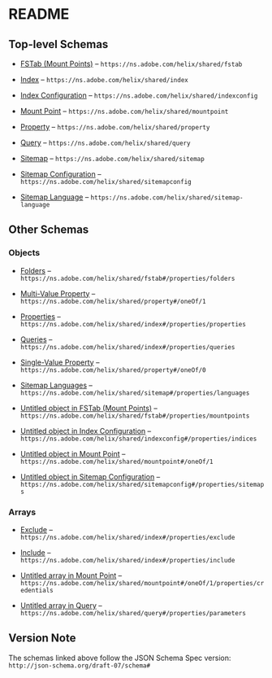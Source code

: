 # README

## Top-level Schemas

*   [FSTab (Mount Points)](./fstab.md "Defines a mapping between mount points and source URLs") – `https://ns.adobe.com/helix/shared/fstab`

*   [Index](./index.md) – `https://ns.adobe.com/helix/shared/index`

*   [Index Configuration](./indexconfig.md) – `https://ns.adobe.com/helix/shared/indexconfig`

*   [Mount Point](./mountpoint.md "Defines the target URL where content should be retrieved from") – `https://ns.adobe.com/helix/shared/mountpoint`

*   [Property](./property.md "Each property in the search index is made up of two parts:a select expression that selects nodes in the DOM or MDAST of the document to be indexeda value or values expression that specifies how to extract values from the selected nodes") – `https://ns.adobe.com/helix/shared/property`

*   [Query](./query.md "A named query that can be run against an index") – `https://ns.adobe.com/helix/shared/query`

*   [Sitemap](./sitemap.md "The sitemap configuration for a Project Helix website") – `https://ns.adobe.com/helix/shared/sitemap`

*   [Sitemap Configuration](./sitemapconfig.md) – `https://ns.adobe.com/helix/shared/sitemapconfig`

*   [Sitemap Language](./sitemap-language.md "The sitemap language configuration for a sitemap") – `https://ns.adobe.com/helix/shared/sitemap-language`

## Other Schemas

### Objects

*   [Folders](./fstab-properties-folders.md "Mapping from subtrees to single sources for catch-all folder support") – `https://ns.adobe.com/helix/shared/fstab#/properties/folders`

*   [Multi-Value Property](./property-oneof-multi-value-property.md "The property in an index") – `https://ns.adobe.com/helix/shared/property#/oneOf/1`

*   [Properties](./index-properties-properties.md "The properties to add to the index") – `https://ns.adobe.com/helix/shared/index#/properties/properties`

*   [Queries](./index-properties-queries.md "Named queries that can be executed against this index") – `https://ns.adobe.com/helix/shared/index#/properties/queries`

*   [Single-Value Property](./property-oneof-single-value-property.md "The property in an index") – `https://ns.adobe.com/helix/shared/property#/oneOf/0`

*   [Sitemap Languages](./sitemap-properties-sitemap-languages.md "The languages to add to the sitemap") – `https://ns.adobe.com/helix/shared/sitemap#/properties/languages`

*   [Untitled object in FSTab (Mount Points)](./fstab-properties-mountpoints.md) – `https://ns.adobe.com/helix/shared/fstab#/properties/mountpoints`

*   [Untitled object in Index Configuration](./indexconfig-properties-indices.md) – `https://ns.adobe.com/helix/shared/indexconfig#/properties/indices`

*   [Untitled object in Mount Point](./mountpoint-oneof-1.md) – `https://ns.adobe.com/helix/shared/mountpoint#/oneOf/1`

*   [Untitled object in Sitemap Configuration](./sitemapconfig-properties-sitemaps.md) – `https://ns.adobe.com/helix/shared/sitemapconfig#/properties/sitemaps`

### Arrays

*   [Exclude](./index-properties-exclude.md "Glob patterns for paths where this index must not be used") – `https://ns.adobe.com/helix/shared/index#/properties/exclude`

*   [Include](./index-properties-include.md "Glob patterns for paths where this index is used") – `https://ns.adobe.com/helix/shared/index#/properties/include`

*   [Untitled array in Mount Point](./mountpoint-oneof-1-properties-credentials.md "encrypted credentials") – `https://ns.adobe.com/helix/shared/mountpoint#/oneOf/1/properties/credentials`

*   [Untitled array in Query](./query-properties-parameters.md "Which URL parameters to accept in the query when served on the web") – `https://ns.adobe.com/helix/shared/query#/properties/parameters`

## Version Note

The schemas linked above follow the JSON Schema Spec version: `http://json-schema.org/draft-07/schema#`
